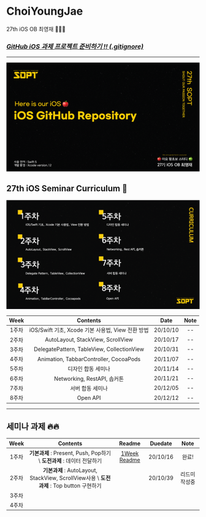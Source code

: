 # ChoiYoungJae
27th iOS OB 최영재 👨🏻‍💻

### *[GitHub iOS 과제 프로젝트 준비하기 !! (.gitignore)](/ReadMe/gitignore_README.md)*

-------------------

![readmeMain](/ReadMe/ReadMeAsset/readme_main.png)


## 27th iOS Seminar Curriculum 🍎

![readme_seminar_list](/ReadMe/ReadMeAsset/readme_seminar_list.png)


| Week | Contents | Date | Note |
|:----:|:----:|:----:|:----:|
| 1주차 | iOS/Swift 기초, Xcode 기본 사용법, View 전환 방법 | 20/10/10 | -- |
| 2주차 | AutoLayout, StackView, ScrollView | 20/10/17 | -- |
| 3주차 | DelegatePattern, TableView, CollectionView | 20/10/31 | -- |
| 4주차 | Animation, TabbarController, CocoaPods | 20/11/07 | -- |
| 5주차 | 디자인 합동 세미나 | 20/11/14 | -- |
| 6주차 | Networking, RestAPI, 솝커톤 | 20/11/21 | -- |
| 7주차 | 서버 합동 세미나 | 20/12/05 | -- |
| 8주차 | Open API | 20/12/12 | -- |

--------

## 세미나 과제 🔥🔥

| Week  |                           Contents                           |                       Readme                       | Duedate  |      Note      |
| :---: | :----------------------------------------------------------: | :------------------------------------------------: | :------: | :------------: |
| 1주차 | **기본과제** : Present, Push, Pop하기 \\ **도전과제** : 데이터 전달하기 | [1Week Readme](/ReadMe/1Week_Assignment_README.md) | 20/10/16 |     완료!      |
| 2주차 | **기본과제** : AutoLayout, StackView, ScrollView사용 \\ **도전과제** : Top button 구현하기 |                                                    | 20/10/39 | 리드미  작성중 |
| 3주차 |                                                              |                                                    |          |                |
| 4주차 |                                                              |                                                    |          |                |

